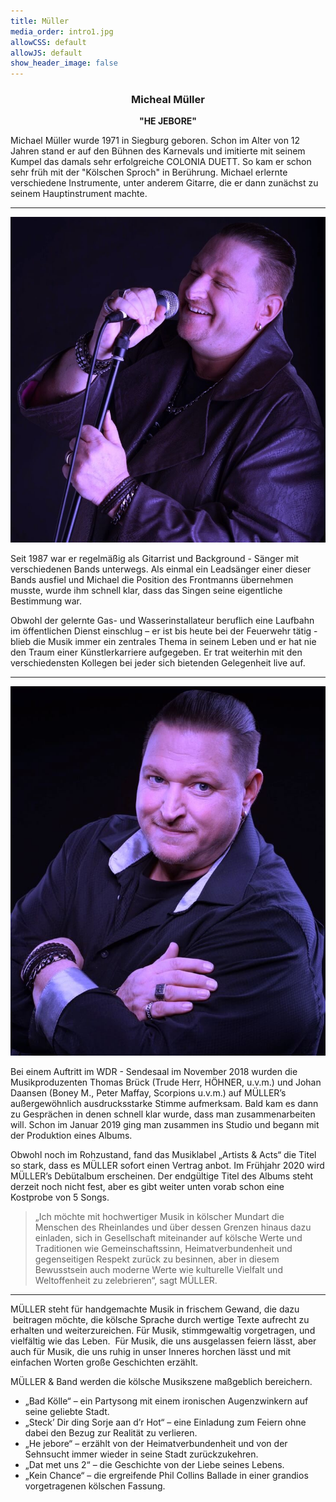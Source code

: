 ```yaml
---
title: Müller
media_order: intro1.jpg
allowCSS: default
allowJS: default
show_header_image: false
---
```


<div style="text-align: center">
<h3 class="in-text">Micheal Müller</h3>
<b>"HE JEBORE"</b>
</div>

Michael Müller wurde 1971 in Siegburg geboren. Schon im Alter von 12 Jahren stand er auf den Bühnen des Karnevals und imitierte mit seinem Kumpel das damals sehr erfolgreiche COLONIA DUETT. So kam er  schon sehr früh mit der "Kölschen Sproch" in Berührung.
Michael erlernte verschiedene Instrumente, unter anderem Gitarre, die er dann zunächst zu seinem Hauptinstrument machte. 

<hr />

![](intro1.jpg?classes=text-image-left)

Seit 1987 war er regelmäßig als Gitarrist und Background - Sänger mit verschiedenen Bands unterwegs. Als einmal ein Leadsänger einer dieser Bands ausfiel und Michael die Position des Frontmanns übernehmen musste, wurde ihm schnell klar, dass das Singen seine eigentliche Bestimmung war.  

Obwohl der gelernte Gas- und Wasserinstallateur beruflich eine  Laufbahn im öffentlichen Dienst einschlug – er ist bis heute bei der Feuerwehr tätig - blieb die Musik immer ein zentrales Thema in seinem Leben und er hat nie den Traum einer Künstlerkarriere aufgegeben. Er trat weiterhin mit den verschiedensten Kollegen bei jeder sich bietenden Gelegenheit live auf.

<div style="clear: both"></div>
<hr />

![](intro2.jpg?classes=text-image-right)

Bei einem Auftritt im WDR - Sendesaal im November 2018 wurden die Musikproduzenten Thomas Brück (Trude Herr, HÖHNER, u.v.m.) und Johan Daansen (Boney M., Peter Maffay, Scorpions u.v.m.) auf MÜLLER’s  außergewöhnlich ausdrucksstarke Stimme aufmerksam. Bald kam es dann zu Gesprächen in denen schnell klar wurde, dass man zusammenarbeiten will. Schon im Januar 2019  ging man zusammen ins Studio und begann mit der Produktion eines Albums. 

Obwohl noch im Rohzustand, fand das Musiklabel „Artists & Acts“ die Titel so stark, dass es MÜLLER sofort einen Vertrag anbot.
Im Frühjahr 2020 wird MÜLLER’s Debütalbum  erscheinen. Der endgültige Titel des Albums steht derzeit noch nicht fest, aber es gibt weiter unten vorab schon eine Kostprobe von 5 Songs.

<div style="clear: both"></div>

<blockquote>„Ich möchte mit hochwertiger Musik in kölscher Mundart die Menschen des Rheinlandes und über dessen Grenzen hinaus  dazu einladen, sich in Gesellschaft miteinander auf kölsche Werte und Traditionen wie Gemeinschaftssinn, Heimatverbundenheit und gegenseitigen Respekt zurück zu besinnen, aber in diesem Bewusstsein auch moderne Werte wie kulturelle Vielfalt und Weltoffenheit zu zelebrieren“, sagt MÜLLER.</blockquote>

<hr />

MÜLLER steht für handgemachte Musik in frischem Gewand, die dazu  beitragen möchte, die kölsche Sprache durch wertige Texte aufrecht zu erhalten und weiterzureichen. Für Musik, stimmgewaltig vorgetragen, und vielfältig wie das Leben. 
Für Musik, die uns ausgelassen feiern lässt, aber auch für Musik, die uns ruhig in unser Inneres horchen lässt und mit einfachen Worten große Geschichten erzählt.

MÜLLER & Band werden  die kölsche Musikszene maßgeblich bereichern.

<ul>
    <li>„Bad Kölle“ – ein Partysong mit einem ironischen Augenzwinkern auf seine geliebte Stadt.</li>
    <li>„Steck’ Dir ding Sorje aan d’r Hot“ – eine Einladung zum Feiern ohne dabei den Bezug zur Realität zu verlieren.</li>
    <li>„He jebore“ – erzählt von der Heimatverbundenheit und von der  Sehnsucht immer wieder in seine Stadt zurückzukehren.</li>
    <li>„Dat met uns 2“ – die Geschichte von der Liebe seines Lebens.</li>
    <li>„Kein Chance“ – die ergreifende Phil Collins Ballade in einer grandios vorgetragenen kölschen Fassung.</li>
</ul>
